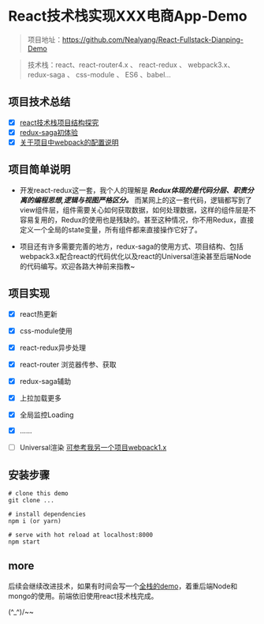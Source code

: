 # React技术栈实现XXX电商App-Demo

> 项目地址：https://github.com/Nealyang/React-Fullstack-Dianping-Demo

> 技术栈：react、react-router4.x 、 react-redux 、 webpack3.x、 redux-saga 、 css-module 、 ES6 、babel...




## 项目技术总结

- [x] [react技术栈项目结构探究](./docs/react技术栈项目结构探究.md)
- [x] [redux-saga初体验](./docs/redux-saga初体验.md)
- [x] [关于项目中webpack的配置说明](./docs/关于项目中的webpack使用.md)

## 项目简单说明

* 开发react-redux这一套，我个人的理解是 ***Redux体现的是代码分层、职责分离的编程思想,逻辑与视图严格区分。*** 而某网上的这一套代码，逻辑都写到了view组件层，组件需要关心如何获取数据，如何处理数据，这样的组件层是不容易复用的，Redux的使用也是残缺的。甚至这种情况，你不用Redux，直接定义一个全局的state变量，所有组件都来直接操作它好了。

* 项目还有许多需要完善的地方，redux-saga的使用方式、项目结构、包括webpack3.x配合react的代码优化以及react的Universal渲染甚至后端Node的代码编写。欢迎各路大神前来指教~

## 项目实现

- [x] react热更新
- [x] css-module使用
- [x] react-redux异步处理
- [x] react-router 浏览器传参、获取
- [x] redux-saga辅助
- [x] 上拉加载更多
- [x] 全局监控Loading
- [x] ......

- [ ] Universal渲染 [可参考我另一个项目webpack1.x](https://github.com/Nealyang/neal-teach-website/blob/master/record/framework.md)

## 安装步骤

    # clone this demo
    git clone ...

    # install dependencies
    npm i (or yarn)

    # serve with hot reload at localhost:8000
    npm start



## more

后续会继续改进技术，如果有时间会写一个[全栈的demo](https://github.com/Nealyang/React-Express-Blog-Demo)，着重后端Node和mongo的使用。前端依旧使用react技术栈完成。

 (^_^)/~~
